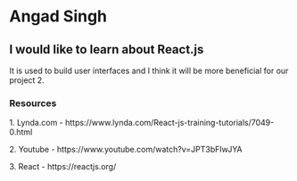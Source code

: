 
  <h1>Angad Singh</h1>
  
  <h2>I would like to learn about React.js</h2>
  <p>It is used to build user interfaces and I think it will be more beneficial for our project 2.</p>

<h3>Resources</h3>
<p>1. Lynda.com - https://www.lynda.com/React-js-training-tutorials/7049-0.html</p>

<p>2. Youtube - https://www.youtube.com/watch?v=JPT3bFIwJYA</p>

<p>3. React - https://reactjs.org/</p>

